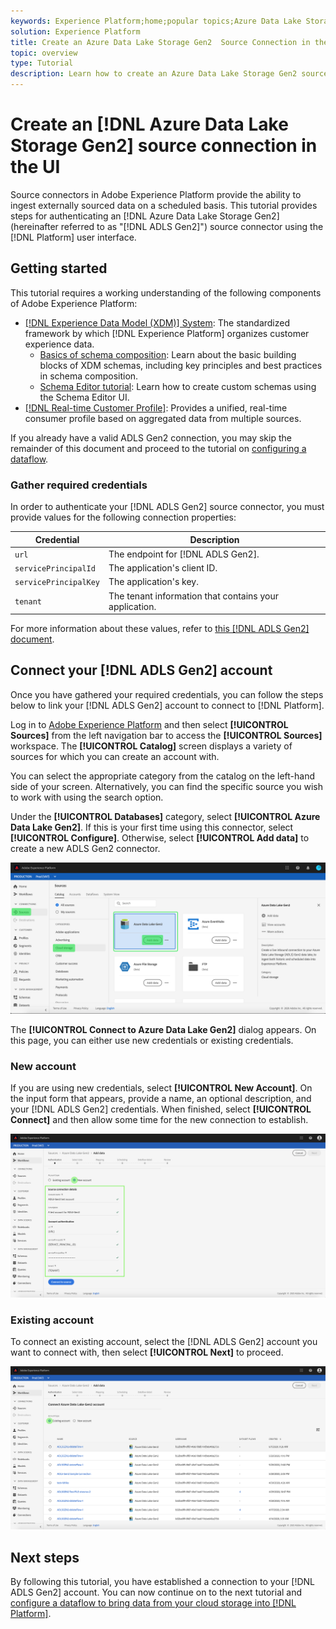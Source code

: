 ```yaml
---
keywords: Experience Platform;home;popular topics;Azure Data Lake Storage Gen2;ADLS Gen2;adls gen2;adls connector
solution: Experience Platform
title: Create an Azure Data Lake Storage Gen2  Source Connection in the UI
topic: overview
type: Tutorial
description: Learn how to create an Azure Data Lake Storage Gen2 source connection using the Adobe Experience Platform UI.
---
```


# Create an [!DNL Azure Data Lake Storage Gen2] source connection in the UI

Source connectors in Adobe Experience Platform provide the ability to ingest externally sourced data on a scheduled basis. This tutorial provides steps for authenticating an [!DNL Azure Data Lake Storage Gen2] (hereinafter referred to as "[!DNL ADLS Gen2]") source connector using the [!DNL Platform] user interface.

## Getting started

This tutorial requires a working understanding of the following components of Adobe Experience Platform:

-   [[!DNL Experience Data Model (XDM)] System](../../../../../xdm/home.md): The standardized framework by which [!DNL Experience Platform] organizes customer experience data.
    -   [Basics of schema composition](../../../../../xdm/schema/composition.md): Learn about the basic building blocks of XDM schemas, including key principles and best practices in schema composition.
    -   [Schema Editor tutorial](../../../../../xdm/tutorials/create-schema-ui.md): Learn how to create custom schemas using the Schema Editor UI.
-   [[!DNL Real-time Customer Profile]](../../../../../profile/home.md): Provides a unified, real-time consumer profile based on aggregated data from multiple sources.

If you already have a valid ADLS Gen2 connection, you may skip the remainder of this document and proceed to the tutorial on [configuring a dataflow](../../dataflow/batch/cloud-storage.md).

### Gather required credentials

In order to authenticate your [!DNL ADLS Gen2] source connector, you must provide values for the following connection properties:

| Credential | Description |
| ---------- | ----------- |
| `url` | The endpoint for [!DNL ADLS Gen2]. |
| `servicePrincipalId` | The application's client ID. |
| `servicePrincipalKey` | The application's key. |
| `tenant` | The tenant information that contains your application. |

For more information about these values, refer to [this [!DNL ADLS Gen2] document](https://docs.microsoft.com/en-us/azure/data-factory/connector-azure-data-lake-storage).

## Connect your [!DNL ADLS Gen2] account

Once you have gathered your required credentials, you can follow the steps below to link your [!DNL ADLS Gen2] account to connect to [!DNL Platform].

Log in to [Adobe Experience Platform](https://platform.adobe.com) and then select **[!UICONTROL Sources]** from the left navigation bar to access the **[!UICONTROL Sources]** workspace. The **[!UICONTROL Catalog]** screen displays a variety of sources for which you can create an account with.

You can select the appropriate category from the catalog on the left-hand side of your screen. Alternatively, you can find the specific source you wish to work with using the search option.

Under the **[!UICONTROL Databases]** category, select **[!UICONTROL Azure Data Lake Gen2]**. If this is your first time using this connector, select **[!UICONTROL Configure]**. Otherwise, select **[!UICONTROL Add data]** to create a new ADLS Gen2 connector.

![](../../../../images/tutorials/create/adls-gen2/catalog.png)

The **[!UICONTROL Connect to Azure Data Lake Gen2]** dialog appears. On this page, you can either use new credentials or existing credentials. 

### New account

If you are using new credentials, select **[!UICONTROL New Account]**. On the input form that appears, provide a name, an optional description, and your [!DNL ADLS Gen2] credentials. When finished, select **[!UICONTROL Connect]** and then allow some time for the new connection to establish.

![](../../../../images/tutorials/create/adls-gen2/connect.png)

### Existing account

To connect an existing account, select the [!DNL ADLS Gen2] account you want to connect with, then select **[!UICONTROL Next]** to proceed.

![](../../../../images/tutorials/create/adls-gen2/existing.png)

## Next steps

By following this tutorial, you have established a connection to your [!DNL ADLS Gen2] account. You can now continue on to the next tutorial and [configure a dataflow to bring data from your cloud storage into [!DNL Platform]](../../dataflow/batch/cloud-storage.md).